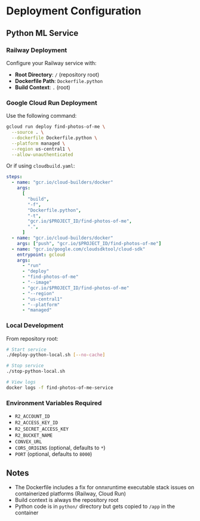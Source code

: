 # Deployment Configuration

## Python ML Service

### Railway Deployment

Configure your Railway service with:

- **Root Directory**: `/` (repository root)
- **Dockerfile Path**: `Dockerfile.python`
- **Build Context**: `.` (root)

### Google Cloud Run Deployment

Use the following command:

```bash
gcloud run deploy find-photos-of-me \
  --source . \
  --dockerfile Dockerfile.python \
  --platform managed \
  --region us-central1 \
  --allow-unauthenticated
```

Or if using `cloudbuild.yaml`:

```yaml
steps:
  - name: "gcr.io/cloud-builders/docker"
    args:
      [
        "build",
        "-f",
        "Dockerfile.python",
        "-t",
        "gcr.io/$PROJECT_ID/find-photos-of-me",
        ".",
      ]
  - name: "gcr.io/cloud-builders/docker"
    args: ["push", "gcr.io/$PROJECT_ID/find-photos-of-me"]
  - name: "gcr.io/google.com/cloudsdktool/cloud-sdk"
    entrypoint: gcloud
    args:
      - "run"
      - "deploy"
      - "find-photos-of-me"
      - "--image"
      - "gcr.io/$PROJECT_ID/find-photos-of-me"
      - "--region"
      - "us-central1"
      - "--platform"
      - "managed"
```

### Local Development

From repository root:

```bash
# Start service
./deploy-python-local.sh [--no-cache]

# Stop service
./stop-python-local.sh

# View logs
docker logs -f find-photos-of-me-service
```

### Environment Variables Required

- `R2_ACCOUNT_ID`
- `R2_ACCESS_KEY_ID`
- `R2_SECRET_ACCESS_KEY`
- `R2_BUCKET_NAME`
- `CONVEX_URL`
- `CORS_ORIGINS` (optional, defaults to `*`)
- `PORT` (optional, defaults to `8000`)

## Notes

- The Dockerfile includes a fix for onnxruntime executable stack issues on containerized platforms (Railway, Cloud Run)
- Build context is always the repository root
- Python code is in `python/` directory but gets copied to `/app` in the container
